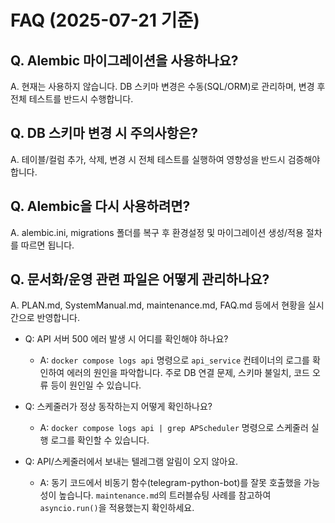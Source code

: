 # FAQ (2025-07-21 기준)

## Q. Alembic 마이그레이션을 사용하나요?
A. 현재는 사용하지 않습니다. DB 스키마 변경은 수동(SQL/ORM)로 관리하며, 변경 후 전체 테스트를 반드시 수행합니다.

## Q. DB 스키마 변경 시 주의사항은?
A. 테이블/컬럼 추가, 삭제, 변경 시 전체 테스트를 실행하여 영향성을 반드시 검증해야 합니다.

## Q. Alembic을 다시 사용하려면?
A. alembic.ini, migrations 폴더를 복구 후 환경설정 및 마이그레이션 생성/적용 절차를 따르면 됩니다.

## Q. 문서화/운영 관련 파일은 어떻게 관리하나요?
A. PLAN.md, SystemManual.md, maintenance.md, FAQ.md 등에서 현황을 실시간으로 반영합니다. 

- Q: API 서버 500 에러 발생 시 어디를 확인해야 하나요?
  - A: `docker compose logs api` 명령으로 `api_service` 컨테이너의 로그를 확인하여 에러의 원인을 파악합니다. 주로 DB 연결 문제, 스키마 불일치, 코드 오류 등이 원인일 수 있습니다.

- Q: 스케줄러가 정상 동작하는지 어떻게 확인하나요?
  - A: `docker compose logs api | grep APScheduler` 명령으로 스케줄러 실행 로그를 확인할 수 있습니다.

- Q: API/스케줄러에서 보내는 텔레그램 알림이 오지 않아요.
  - A: 동기 코드에서 비동기 함수(telegram-python-bot)를 잘못 호출했을 가능성이 높습니다. `maintenance.md`의 트러블슈팅 사례를 참고하여 `asyncio.run()`을 적용했는지 확인하세요. 